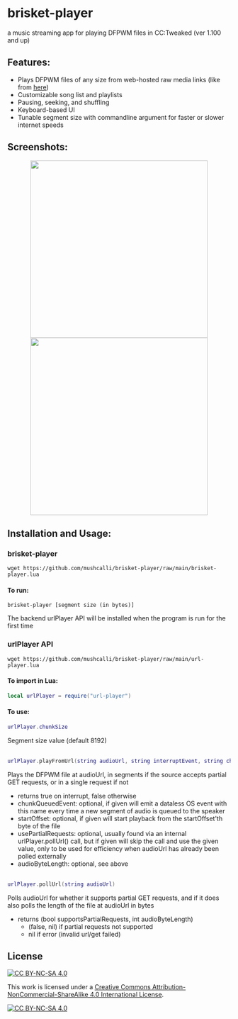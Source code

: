# brisket-player
a music streaming app for playing DFPWM files in CC:Tweaked (ver 1.100 and up)

## Features:
- Plays DFPWM files of any size from web-hosted raw media links (like from [here](https://github.com/mushcalli/computercraft/tree/main/dfpwm-files/music))
- Customizable song list and playlists
- Pausing, seeking, and shuffling
- Keyboard-based UI
- Tunable segment size with commandline argument for faster or slower internet speeds

## Screenshots:
<p align="middle">
  <img src=https://github.com/user-attachments/assets/2f4c5171-b27b-4693-8e38-100f69db524e width="400" />
  <img src=https://github.com/user-attachments/assets/eb554b3a-6ea9-459a-a092-57b757ed31aa width="400" />
</p>

## Installation and Usage:
### brisket-player
```
wget https://github.com/mushcalli/brisket-player/raw/main/brisket-player.lua
```

#### To run:
```
brisket-player [segment size (in bytes)]
```

The backend urlPlayer API will be installed when the program is run for the first time
### urlPlayer API

```
wget https://github.com/mushcalli/brisket-player/raw/main/url-player.lua
```

#### To import in Lua:
```lua
local urlPlayer = require("url-player")
```
#### To use:
```lua
urlPlayer.chunkSize
```
Segment size value (default 8192)<br><br>

```lua
urlPlayer.playFromUrl(string audioUrl, string interruptEvent, string chunkQueuedEvent = nil, int startOffset = 0, bool usePartialRequests = nil, int audioByteLength = nil)
```
Plays the DFPWM file at audioUrl, in segments if the source accepts partial GET requests, or in a single request if not
- returns true on interrupt, false otherwise
- chunkQueuedEvent: optional, if given will emit a dataless OS event with this name every time a new segment of audio is queued to the speaker
- startOffset: optional, if given will start playback from the startOffset'th byte of the file
- usePartialRequests: optional, usually found via an internal urlPlayer.pollUrl() call, but if given will skip the call and use the given value, only to be used for efficiency when audioUrl has already been polled externally
- audioByteLength: optional, see above
<br><br>

```lua
urlPlayer.pollUrl(string audioUrl)
```
Polls audioUrl for whether it supports partial GET requests, and if it does also polls the length of the file at audioUrl in bytes
- returns (bool supportsPartialRequests, int audioByteLength)
  - (false, nil) if partial requests not supported
  - nil if error (invalid url/get failed)

## License
[![CC BY-NC-SA 4.0][cc-by-nc-sa-shield]][cc-by-nc-sa]

This work is licensed under a
[Creative Commons Attribution-NonCommercial-ShareAlike 4.0 International License][cc-by-nc-sa].

[![CC BY-NC-SA 4.0][cc-by-nc-sa-image]][cc-by-nc-sa]

[cc-by-nc-sa]: http://creativecommons.org/licenses/by-nc-sa/4.0/
[cc-by-nc-sa-image]: https://licensebuttons.net/l/by-nc-sa/4.0/88x31.png
[cc-by-nc-sa-shield]: https://img.shields.io/badge/License-CC%20BY--NC--SA%204.0-lightgrey.svg
